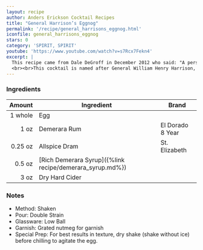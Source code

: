 ```yaml
---
layout: recipe
author: Anders Erickson Cocktail Recipes
title: "General Harrison’s Eggnog"
permalink: '/recipe/general_harrisons_eggnog.html'
iconfile: general_harrisons_eggnog
stars: 0
category: 'SPIRIT, SPIRIT'
youtube: 'https://www.youtube.com/watch?v=s7Rcx7Fekn4'
excerpt: |
  This recipe came from Dale DeGroff in December 2012 who said: "A personal favourite, adapted from a recipe from Jerry Thomas' 1862 <i>How to Mix Drinks</i>: a totally different take on eggnog – made as a single-serve drink it includes a raw egg, so you need to shake the hell out of it."
  <br><br>This cocktail is named after General William Henry Harrison, the American president to hold office for the shortest period. He was elected 4th March 1841 and died a month to the day later of pneumonia. Harrison was known for his drinking and cider was one of his preferred tipples. It is said that this eggnog was his favourite drink.</p>								</div>
---
```


### Ingredients

| Amount  | Ingredient                      | Brand            |
| ------: | ------------------------------- | ---------------- |
| 1 whole | Egg |
| 1 oz | Demerara Rum | El Dorado 8 Year |
| 0.25 oz | Allspice Dram | St. Elizabeth |
| 0.5 oz | [Rich Demerara Syrup]({%link recipe/demerara_syrup.md%})|
| 3 oz | Dry Hard Cider |

 ### Notes

- Method: Shaken
- Pour: Double Strain
- Glassware: Low Ball
- Garnish: Grated nutmeg for garnish
- Special Prep: For best results in texture, dry shake (shake without ice) before chilling to agitate the egg.
